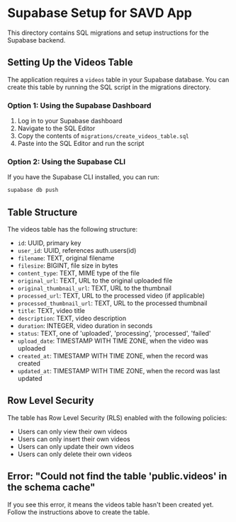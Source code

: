 # Supabase Setup for SAVD App

This directory contains SQL migrations and setup instructions for the Supabase backend.

## Setting Up the Videos Table

The application requires a `videos` table in your Supabase database. You can create this table by running the SQL script in the migrations directory.

### Option 1: Using the Supabase Dashboard

1. Log in to your Supabase dashboard
2. Navigate to the SQL Editor
3. Copy the contents of `migrations/create_videos_table.sql`
4. Paste into the SQL Editor and run the script

### Option 2: Using the Supabase CLI

If you have the Supabase CLI installed, you can run:

```bash
supabase db push
```

## Table Structure

The videos table has the following structure:

- `id`: UUID, primary key
- `user_id`: UUID, references auth.users(id)
- `filename`: TEXT, original filename
- `filesize`: BIGINT, file size in bytes
- `content_type`: TEXT, MIME type of the file
- `original_url`: TEXT, URL to the original uploaded file
- `original_thumbnail_url`: TEXT, URL to the thumbnail
- `processed_url`: TEXT, URL to the processed video (if applicable)
- `processed_thumbnail_url`: TEXT, URL to the processed thumbnail
- `title`: TEXT, video title
- `description`: TEXT, video description
- `duration`: INTEGER, video duration in seconds
- `status`: TEXT, one of 'uploaded', 'processing', 'processed', 'failed'
- `upload_date`: TIMESTAMP WITH TIME ZONE, when the video was uploaded
- `created_at`: TIMESTAMP WITH TIME ZONE, when the record was created
- `updated_at`: TIMESTAMP WITH TIME ZONE, when the record was last updated

## Row Level Security

The table has Row Level Security (RLS) enabled with the following policies:

- Users can only view their own videos
- Users can only insert their own videos
- Users can only update their own videos
- Users can only delete their own videos

## Error: "Could not find the table 'public.videos' in the schema cache"

If you see this error, it means the videos table hasn't been created yet. Follow the instructions above to create the table.
